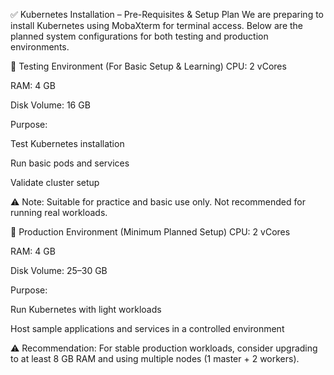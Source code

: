 ✅ Kubernetes Installation – Pre-Requisites & Setup Plan
We are preparing to install Kubernetes using MobaXterm for terminal access. Below are the planned system configurations for both testing and production environments.

🧪 Testing Environment (For Basic Setup & Learning)
CPU: 2 vCores

RAM: 4 GB

Disk Volume: 16 GB

Purpose:

Test Kubernetes installation

Run basic pods and services

Validate cluster setup

⚠️ Note: Suitable for practice and basic use only. Not recommended for running real workloads.

🚀 Production Environment (Minimum Planned Setup)
CPU: 2 vCores

RAM: 4 GB

Disk Volume: 25–30 GB

Purpose:

Run Kubernetes with light workloads

Host sample applications and services in a controlled environment

⚠️ Recommendation: For stable production workloads, consider upgrading to at least 8 GB RAM and using multiple nodes (1 master + 2 workers).
